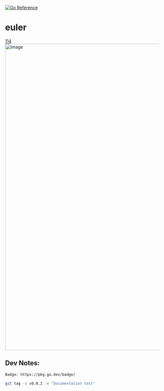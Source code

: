 [![Go Reference](https://pkg.go.dev/badge/github.com/cwxstat/euler.svg)](https://pkg.go.dev/github.com/cwxstat/euler)
# euler

[114](https://projecteuler.net/problem=114)
<img width="996" alt="image" src="https://user-images.githubusercontent.com/755710/183127473-0a1f57ac-8871-4c9c-9f78-f35e56d629a3.png">


## Dev Notes:

```bash
Badge: https://pkg.go.dev/badge/

git tag -a v0.0.2 -m "Documentation test"

```